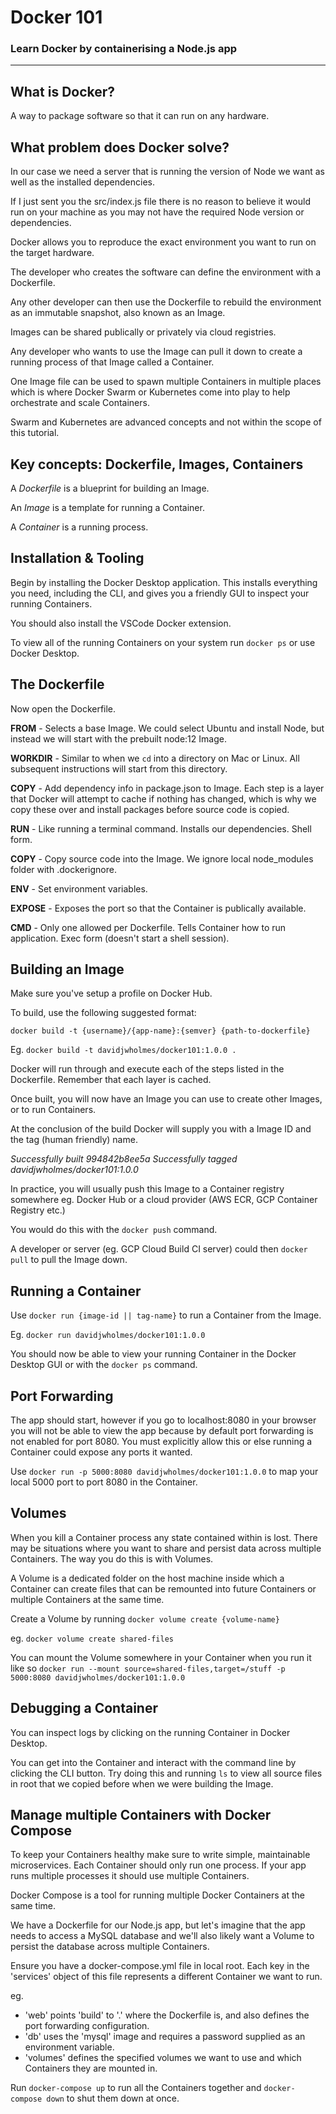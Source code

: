# Docker 101
### Learn Docker by containerising a Node.js app

---
## What is Docker?
A way to package software so that it can run on any hardware.

## What problem does Docker solve?
In our case we need a server that is running the version of Node we want as well as the installed dependencies.

If I just sent you the src/index.js file there is no reason to believe it would run on your machine as you may not have the required Node version or dependencies.

Docker allows you to reproduce the exact environment you want to run on the target hardware.

The developer who creates the software can define the environment with a Dockerfile. 

Any other developer can then use the Dockerfile to rebuild the environment as an immutable snapshot, also known as an Image. 

Images can be shared publically or privately via cloud registries. 

Any developer who wants to use the Image can pull it down to create a running process of that Image called a Container. 

One Image file can be used to spawn multiple Containers in multiple places which is where Docker Swarm or Kubernetes come into play to help orchestrate and scale Containers. 

Swarm and Kubernetes are advanced concepts and not within the scope of this tutorial. 

## Key concepts: Dockerfile, Images, Containers
A *Dockerfile* is a blueprint for building an Image.

An *Image* is a template for running a Container.

A *Container* is a running process.

## Installation & Tooling
Begin by installing the Docker Desktop application. This installs everything you need, including the CLI, and gives you a friendly GUI to inspect your running Containers.

You should also install the VSCode Docker extension.

To view all of the running Containers on your system run `docker ps` or use Docker Desktop.

## The Dockerfile

Now open the Dockerfile.

**FROM** - Selects a base Image. We could select Ubuntu and install Node, but instead we will start with the prebuilt node:12 Image.

**WORKDIR** - Similar to when we `cd` into a directory on Mac or Linux. All subsequent instructions will start from this directory. 

**COPY** - Add dependency info in package.json to Image. Each step is a layer that Docker will attempt to cache if nothing has changed, which is why we copy these over and install packages before source code is copied.

**RUN** - Like running a terminal command. Installs our dependencies. Shell form.

**COPY** - Copy source code into the Image. We ignore local node_modules folder with .dockerignore.

**ENV** - Set environment variables.

**EXPOSE** - Exposes the port so that the Container is publically available.

**CMD** - Only one allowed per Dockerfile. Tells Container how to run application. Exec form (doesn't start a shell session).

## Building an Image

Make sure you've setup a profile on Docker Hub.

To build, use the following suggested format: 

`docker build -t {username}/{app-name}:{semver} {path-to-dockerfile}`

Eg. `docker build -t davidjwholmes/docker101:1.0.0 .`

Docker will run through and execute each of the steps listed in the Dockerfile. Remember that each layer is cached. 

Once built, you will now have an Image you can use to create other Images, or to run Containers.

At the conclusion of the build Docker will supply you with a Image ID and the tag (human friendly) name.

*Successfully built 994842b8ee5a*
*Successfully tagged davidjwholmes/docker101:1.0.0*

In practice, you will usually push this Image to a Container registry somewhere eg. Docker Hub or a cloud provider (AWS ECR, GCP Container Registry etc.)

You would do this with the `docker push` command.

A developer or server (eg. GCP Cloud Build CI server) could then `docker pull` to pull the Image down.

## Running a Container

Use `docker run {image-id || tag-name}` to run a Container from the Image.

Eg. `docker run davidjwholmes/docker101:1.0.0`

You should now be able to view your running Container in the Docker Desktop GUI or with the `docker ps` command.

## Port Forwarding
The app should start, however if you go to localhost:8080 in your browser you will not be able to view the app because by default port forwarding is not enabled for port 8080. You must explicitly allow this or else running a Container could expose any ports it wanted.

Use `docker run -p 5000:8080 davidjwholmes/docker101:1.0.0` to map your local 5000 port to port 8080 in the Container.

## Volumes

When you kill a Container process any state contained within is lost. There may be situations where you want to share and persist data across multiple Containers. The way you do this is with Volumes. 

A Volume is a dedicated folder on the host machine inside which a Container can create files that can be remounted into future Containers or multiple Containers at the same time.

Create a Volume by running `docker volume create {volume-name}`

eg. `docker volume create shared-files`

You can mount the Volume somewhere in your Container when you run it like so `docker run --mount source=shared-files,target=/stuff -p 5000:8080 davidjwholmes/docker101:1.0.0`        

## Debugging a Container

You can inspect logs by clicking on the running Container in Docker Desktop.

You can get into the Container and interact with the command line by clicking the CLI button. Try doing this and running `ls` to view all source files in root that we copied before when we were building the Image.

## Manage multiple Containers with Docker Compose

To keep your Containers healthy make sure to write simple, maintainable microservices. Each Container should only run one process. If your app runs multiple processes it should use multiple Containers.

Docker Compose is a tool for running multiple Docker Containers at the same time.

We have a Dockerfile for our Node.js app, but let's imagine that the app needs to access a MySQL database and we'll also likely want a Volume to persist the database across multiple Containers.

Ensure you have a docker-compose.yml file in local root. Each key in the 'services' object of this file represents a different Container we want to run.

eg. 
- 'web' points 'build' to '.' where the Dockerfile is, and also defines the port forwarding configuration.
- 'db' uses the 'mysql' image and requires a password supplied as an environment variable.
- 'volumes' defines the specified volumes we want to use and which Containers they are mounted in.

Run `docker-compose up` to run all the Containers together and `docker-compose down` to shut them down at once.
